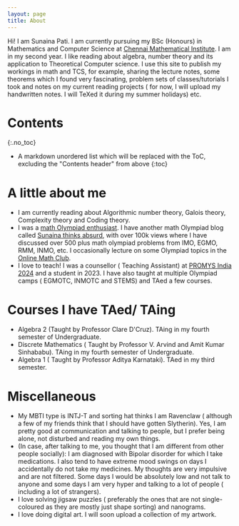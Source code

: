 ```yaml
---
layout: page
title: About
---
```


Hi! I am Sunaina Pati. I am currently pursuing my BSc (Honours) in Mathematics and Computer Science at [Chennai Mathematical Institute](https://www.cmi.ac.in/). I am in my second year. I like reading about algebra, number theory and its application to Theoretical Computer science. I use this site to publish my workings in math and TCS, for example, sharing the lecture notes, some theorems which I found very fascinating, problem sets of classes/tutorials I took and notes on my current reading projects ( for now, I will upload my handwritten notes. I will TeXed it during my summer holidays) etc. 

# Contents
{:.no_toc}

* A markdown unordered list which will be replaced with the ToC, excluding the "Contents header" from above
{:toc}


# A little about me
- I am currently reading about Algorithmic number theory, Galois theory, Complexity theory and Coding theory.
- I was a [math Olympiad enthusiast](https://www.egmo.org/people/person2282/). I have another math Olympiad blog called [Sunaina thinks absurd](https://sunainalovesmath.blogspot.com/), with over 100k views where I have discussed over 500 plus math olympiad problems from IMO, EGMO, RMM, INMO, etc. I occasionally lecture on some Olympiad topics in the [Online Math Club](https://www.youtube.com/c/onlinemathclub).
- I love to teach! I was a counsellor ( Teaching Assistant) at [PROMYS India 2024](https://promys-india.org/) and a student in 2023. I have also taught at multiple Olympiad camps ( EGMOTC, INMOTC and STEMS) and TAed a few courses.

# Courses I have TAed/ TAing
- Algebra 2 (Taught by Professor Clare D'Cruz). TAing in my fourth semester of Undergraduate.
- Discrete Mathematics ( Taught by Professor V. Arvind and Amit Kumar Sinhababu). TAing in my fourth semester of Undergraduate.
- Algebra 1 ( Taught by Professor Aditya Karnataki). TAed in my third semester.

# Miscellaneous
- My MBTI type is INTJ-T and sorting hat thinks I am Ravenclaw ( although a few of my friends think that I should have gotten Slytherin). Yes, I am pretty good at communication and talking to people, but I prefer being alone, not disturbed and reading my own things.
- (In case, after talking to me, you thought that I am different from other people socially): I am diagnosed with Bipolar disorder for which I take medications. I also tend to have extreme mood swings on days I accidentally do not take my medicines. My thoughts are very impulsive and are not filtered. Some days I would be absolutely low and not talk to anyone and some days I am very hyper and talking to a lot of people ( including a lot of strangers).
- I love solving jigsaw puzzles ( preferably the ones that are not single-coloured as they are mostly just shape sorting) and nanograms.
- I love doing digital art. I will soon upload a collection of my artwork. 


